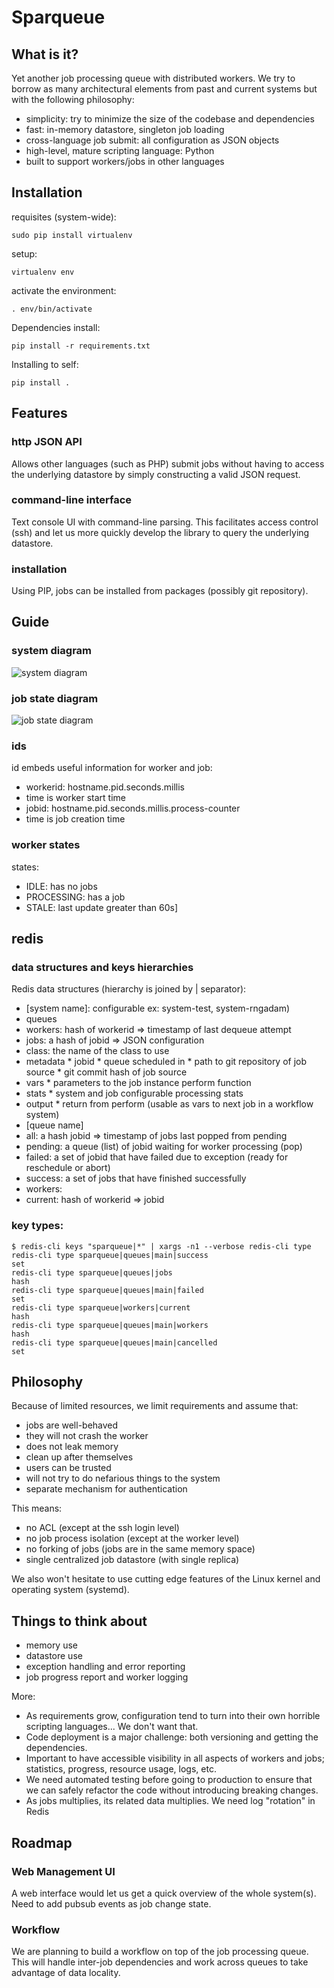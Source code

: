 # Sparqueue

## What is it?

Yet another job processing queue with distributed workers. We try to borrow as
many architectural elements from past and current systems but with the following
philosophy:

* simplicity: try to minimize the size of the codebase and dependencies
* fast: in-memory datastore, singleton job loading
* cross-language job submit: all configuration as JSON objects
* high-level, mature scripting language: Python
* built to support workers/jobs in other languages

## Installation

requisites (system-wide):

```
sudo pip install virtualenv
```

setup:

```
virtualenv env
```

activate the environment:

```
. env/bin/activate
```

Dependencies install:

```
pip install -r requirements.txt
```

Installing to self:

```
pip install .
```

## Features

### http JSON API

Allows other languages (such as PHP) submit jobs without having to access the
underlying datastore by simply constructing a valid JSON request.

### command-line interface

Text console UI with command-line parsing. This facilitates access control (ssh) and let us more quickly develop the library to query the underlying datastore.

### installation

Using PIP, jobs can be installed from packages (possibly git repository).

## Guide

### system diagram

![system diagram](docs/system-diagram.png)

### job state diagram

![job state diagram](docs/job-state-diagram.png)

### ids

id embeds useful information for worker and job:

* workerid: hostname.pid.seconds.millis
 * time is worker start time
* jobid: hostname.pid.seconds.millis.process-counter
 * time is job creation time

### worker states

states:

* IDLE: has no jobs
* PROCESSING: has a job
* STALE: last update greater than 60s]

## redis

### data structures and keys hierarchies

Redis data structures (hierarchy is joined by | separator):

* [system name]: configurable ex: system-test, system-rngadam)
 * queues
  * workers: hash of workerid => timestamp of last dequeue attempt
  * jobs: a hash of jobid => JSON configuration
   * class: the name of the class to use
   * metadata
    * jobid
    * queue scheduled in
    * path to git repository of job source
    * git commit hash of job source
   * vars
    * parameters to the job instance perform function
   * stats
    * system and job configurable processing stats
   * output
    * return from perform (usable as vars to next job in a workflow system)
  * [queue name]
   * all: a hash jobid => timestamp of jobs last popped from pending
   * pending: a queue (list) of jobid waiting for worker processing (pop)
   * failed: a set of jobid that have failed due to exception (ready for reschedule or abort)
   * success: a set of jobs that have finished successfully
 * workers:
  * current: hash of workerid => jobid

### key types:

```
$ redis-cli keys "sparqueue|*" | xargs -n1 --verbose redis-cli type
redis-cli type sparqueue|queues|main|success
set
redis-cli type sparqueue|queues|jobs
hash
redis-cli type sparqueue|queues|main|failed
set
redis-cli type sparqueue|workers|current
hash
redis-cli type sparqueue|queues|main|workers
hash
redis-cli type sparqueue|queues|main|cancelled
set
```
## Philosophy

Because of limited resources, we limit requirements and assume that:

* jobs are well-behaved
 * they will not crash the worker
 * does not leak memory
 * clean up after themselves
* users can be trusted
 * will not try to do nefarious things to the system
 * separate mechanism for authentication

This means:

* no ACL (except at the ssh login level)
* no job process isolation (except at the worker level)
* no forking of jobs (jobs are in the same memory space)
* single centralized job datastore (with single replica)

We also won't hesitate to use cutting edge features of the Linux kernel and
operating system (systemd).


## Things to think about

* memory use
* datastore use
* exception handling and error reporting
* job progress report and worker logging

More:

* As requirements grow, configuration tend to turn into their own horrible
scripting languages... We don't want that.
* Code deployment is a major challenge: both versioning and getting the dependencies.
* Important to have accessible visibility in all aspects of workers and jobs; statistics, progress, resource usage, logs, etc.
* We need automated testing before going to production to ensure that we can safely refactor the code without introducing breaking changes.
* As jobs multiplies, its related data multiplies. We need log "rotation" in Redis


## Roadmap

### Web Management UI

A web interface would let us get a quick overview of the whole system(s). Need to add pubsub events as job change state.

### Workflow

We are planning to build a workflow on top of the job processing queue. This
will handle inter-job dependencies and work across queues to take advantage of
data locality.
